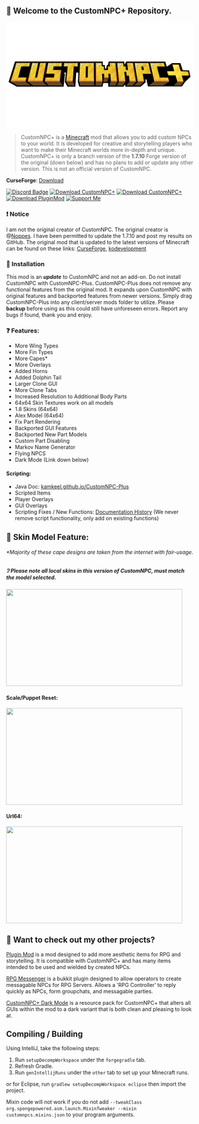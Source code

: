 
## 👋 Welcome to the CustomNPC+ Repository.
![](images/logo.png)  

> CustomNPC+ is a [Minecraft](https://minecraft.net/) mod that allows you to add custom NPCs to your world. It is developed for creative and storytelling players who want to make their Minecraft worlds more in-depth and unique. CustomNPC+ is only a branch version of the **1.7.10** Forge version of the original (down below) and has no plans to add or update any other version. This is not an official version of CustomNPC.

**CurseForge**: [Download](https://www.curseforge.com/minecraft/mc-mods/customnpc-plus)

[![Discord Badge](https://img.shields.io/badge/KAMKEEL_Discord-7289DA?style=for-the-badge&logo=discord&logoColor=white)](https://discord.gg/pQqRTvFeJ5)
[![Download CustomNPC+](https://img.shields.io/badge/CustomNPC+-0081CB?style=for-the-badge&logo=material-ui&logoColor=white)](https://www.curseforge.com/minecraft/mc-mods/customnpc-plus)
[![Download CustomNPC+](https://img.shields.io/badge/MorePlayerModels+-0081CB?style=for-the-badge&logo=material-ui&logoColor=white)](https://www.curseforge.com/minecraft/mc-mods/moreplayermodels-plus)
[![Download PluginMod](https://img.shields.io/badge/Plugin_Mod-0081CB?style=for-the-badge&logo=material-ui&logoColor=white)](https://github.com/KAMKEEL/Plugin-Mod)
<a href="https://ko-fi.com/kamkeel"> <img src="https://i.imgur.com/zvdVbeW.png" alt="Support Me"  width="180" height="27"> </a>


### ❗ Notice
I am not the original creator of CustomNPC. The original creator is @[Noppes](https://github.com/Noppes). I have been permitted to update the 1.7.10 and post my results on GitHub. The original mod that is updated to the latest versions of Minecraft can be found on these links: [CurseForge](https://www.curseforge.com/minecraft/mc-mods/custom-npcs), [kodevelopment](http://www.kodevelopment.nl/minecraft/customnpcs)

### 🔹 Installation
This mod is an ***update*** to CustomNPC and not an add-on. Do not install CustomNPC with CustomNPC-Plus. CustomNPC-Plus does not remove any functional features from the original mod. It expands upon CustomNPC with original features and backported features from newer versions. Simply drag CustomNPC-Plus into any client/server mods folder to utilize. Please **backup** before using as this could still have unforeseen errors. Report any bugs if found, thank you and enjoy.

### ❓ Features:
- More Wing Types
- More Fin Types
- More Capes*
- More Overlays
- Added Horns
- Added Dolphin Tail
- Larger Clone GUI
- More Clone Tabs
- Increased Resolution to Additional Body Parts
- 64x64 Skin Textures work on all models
- 1.8 Skins  (64x64)
- Alex Model (64x64)
- Fix Part Rendering
- Backported GUI Features
- Backported New Part Models
- Custom Part Disabling
- Markov Name Generator
- Flying NPCS
- Dark Mode (Link down below)

#### Scripting:
- Java Doc: [kamkeel.github.io/CustomNPC-Plus](https://kamkeel.github.io/CustomNPC-Plus/)  
- Scripted Items
- Player Overlays
- GUI Overlays
- Scripting Fixes / New Functions: [Documentation History](https://github.com/PewDizinho/CustomNPCPlus-Script-Documentation)
(We never remove script functionality, only add on existing functions)

## 🔰 Skin Model Feature:
###### **Majority of these cape designs are taken from the internet with fair-usage.*
##### ❔ Please note all *local* skins in this version of CustomNPC, must match the model selected.
<img src="images/skinAnimation.gif" width="474" height="260"/>

#### Scale/Puppet Reset:
<img src="images/guiAnimation.gif" width="474" height="260"/>

#### Url64:
<img src="images/Url64Example.gif" width="474" height="260"/>


## 🔗 Want to check out my other projects?
[Plugin Mod](https://github.com/KAMKEEL/Plugin-Mod) is a mod designed to add more aesthetic items for RPG and storytelling. It is compatible with CustomNPC+ and has many items intended to be used and wielded by created NPCs.

[RPG Messenger](https://github.com/KAMKEEL/RPGMessenger) is a bukkit plugin designed to allow operators to create messagable NPCs for RPG Servers. Allows a 'RPG Controller' to reply quickly as NPCs, form groupchats, and messagable parties.

[CustomNPC+ Dark Mode](https://github.com/KAMKEEL/CustomNPC-Plus-Dark-Mode) is a resource pack for CustomNPC+ that alters all GUIs within the mod to a dark variant that is both clean and pleasing to look at.

## Compiling / Building

Using IntelliJ, take the following steps: 
1. Run `setupDecompWorkspace` under the `forgegradle` tab.
2. Refresh Gradle.
3. Run `genIntellijRuns` under the `other` tab to set up your Minecraft runs.

or for Eclipse, run `gradlew setupDecompWorkspace eclipse` then import the project. 

Mixin code will not work if you do not add `--tweakClass org.spongepowered.asm.launch.MixinTweaker --mixin customnpcs.mixins.json` to your program arguments.
